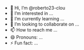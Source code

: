 - 👋 Hi, I’m @roberto23-clou
- 👀 I’m interested in ...
- 🌱 I’m currently learning ...
- 💞️ I’m looking to collaborate on ...
- 📫 How to reach me ...
- 😄 Pronouns: ...
- ⚡ Fun fact: ...

<!---
roberto23-clou/roberto23-clou is a ✨ special ✨ repository because its `README.md` (this file) appears on your GitHub profile.
You can click the Preview link to take a look at your changes.
--->
